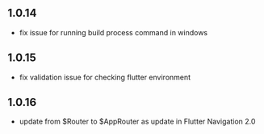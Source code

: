 ## 1.0.14

- fix issue for running build process command in windows

## 1.0.15

- fix validation issue for checking flutter environment

## 1.0.16

- update from $Router to $AppRouter as update in Flutter Navigation 2.0
